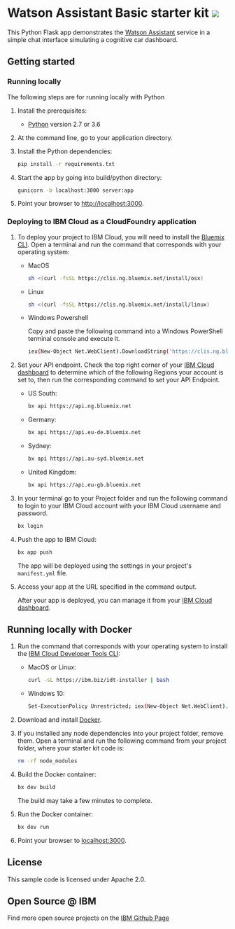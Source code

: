 # Watson Assistant Basic starter kit [![](https://img.shields.io/badge/bluemix-powered-blue.svg)](https://bluemix.net)


This Python Flask app demonstrates the [Watson Assistant](https://www.ibm.com/watson/services/conversation/) service in a simple chat interface simulating a cognitive car dashboard.

## Getting started

### Running locally

The following steps are for running locally with Python

1. Install the prerequisites:
    - [Python](https://www.python.org/) version 2.7 or 3.6

1. At the command line, go to your application directory.

1. Install the Python dependencies:

    ```sh
    pip install -r requirements.txt
    ```

1. Start the app by going into build/python directory:

    ```sh
    gunicorn -b localhost:3000 server:app
    ```

1. Point your browser to [http://localhost:3000](http://localhost:3000).

### Deploying to IBM Cloud as a CloudFoundry application

1. To deploy your project to IBM Cloud, you will need to install the [Bluemix CLI](https://console.bluemix.net/docs/cli/reference/bluemix_cli/get_started.html#getting-started). Open a terminal and run the command that corresponds with your operating system:

    - MacOS

        ```sh
        sh <(curl -fsSL https://clis.ng.bluemix.net/install/osx)
        ```

    - Linux

        ```sh
        sh <(curl -fsSL https://clis.ng.bluemix.net/install/linux)
        ```

    - Windows Powershell

        Copy and paste the following command into a Windows PowerShell terminal console and execute it.
        ```sh
        iex(New-Object Net.WebClient).DownloadString('https://clis.ng.bluemix.net/install/powershell')
        ```

1. Set your API endpoint. Check the top right corner of your [IBM Cloud dashboard](https://console.bluemix.net/dashboard) to determine which of the following Regions your account is set to, then run the corresponding command to set your API Endpoint.

    - US South:

        ```sh
        bx api https://api.ng.bluemix.net
        ```

    - Germany:

        ```sh
        bx api https://api.eu-de.bluemix.net
        ```

    - Sydney:

        ```sh
        bx api https://api.au-syd.bluemix.net
        ```

    - United Kingdom:

        ```sh
        bx api https://api.eu-gb.bluemix.net
        ```

1. In your terminal go to your Project folder and run the following command to login to your IBM Cloud account with your IBM Cloud username and password.

    ```bash
    bx login
    ```

1. Push the app to IBM Cloud:

    ```bash
    bx app push
    ```
    The app will be deployed using the settings in your project's `manifest.yml` file.

1. Access your app at the URL specified in the command output.

    After your app is deployed, you can manage it from your [IBM Cloud dashboard](https://console.bluemix.net/dashboard/apps).

## Running locally with Docker

1. Run the command that corresponds with your operating system to install the [IBM Cloud Developer Tools CLI](https://console.bluemix.net/docs/cloudnative/dev_cli.html):

    - MacOS or Linux:

        ```sh
        curl -sL https://ibm.biz/idt-installer | bash
        ```

    - Windows 10:

        ```sh
        Set-ExecutionPolicy Unrestricted; iex(New-Object Net.WebClient).DownloadString('http://ibm.biz/idt-win-installer')
        ```

1. Download and install [Docker](https://www.docker.com/).
1. If you installed any node dependencies into your project folder, remove them. Open a terminal and run the following command from your project folder, where your starter kit code is:

    ```sh
    rm -rf node_modules
    ```

1. Build the Docker container:

    ```sh
    bx dev build
    ```
    The build may take a few minutes to complete.

1. Run the Docker container:

    ```sh
    bx dev run
    ```

1. Point your browser to [localhost:3000](http://localhost:3000).

## License

  This sample code is licensed under Apache 2.0.

## Open Source @ IBM
  Find more open source projects on the [IBM Github Page](http://ibm.github.io/)

